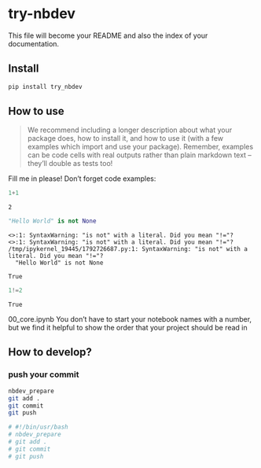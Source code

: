 # try-nbdev


<!-- WARNING: THIS FILE WAS AUTOGENERATED! DO NOT EDIT! -->

This file will become your README and also the index of your
documentation.

## Install

``` sh
pip install try_nbdev
```

## How to use

> We recommend including a longer description about what your package
> does, how to install it, and how to use it (with a few examples which
> import and use your package). Remember, examples can be code cells
> with real outputs rather than plain markdown text – they’ll double as
> tests too!

Fill me in please! Don’t forget code examples:

``` python
1+1
```

    2

``` python
"Hello World" is not None
```

    <>:1: SyntaxWarning: "is not" with a literal. Did you mean "!="?
    <>:1: SyntaxWarning: "is not" with a literal. Did you mean "!="?
    /tmp/ipykernel_19445/1792726687.py:1: SyntaxWarning: "is not" with a literal. Did you mean "!="?
      "Hello World" is not None

    True

``` python
1!=2
```

    True

00_core.ipynb You don’t have to start your notebook names with a number,
but we find it helpful to show the order that your project should be
read in

## How to develop?

### push your commit

``` bash
nbdev_prepare
git add .
git commit
git push
```

``` python
# #!/bin/usr/bash
# nbdev_prepare
# git add .
# git commit
# git push
```
